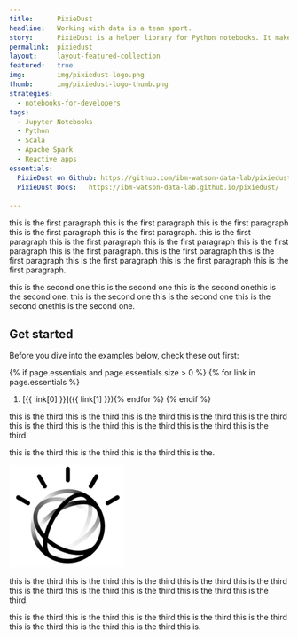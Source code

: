 ```yaml
---
title:      PixieDust
headline:   Working with data is a team sport.
story:      PixieDust is a helper library for Python notebooks. It makes working with data simpler.
permalink:  pixiedust
layout:     layout-featured-collection
featured:   true
img:        img/pixiedust-logo.png
thumb:      img/pixiedust-logo-thumb.png
strategies: 
  - notebooks-for-developers
tags: 
  - Jupyter Notebooks
  - Python
  - Scala
  - Apache Spark
  - Reactive apps
essentials:
  PixieDust on Github: https://github.com/ibm-watson-data-lab/pixiedust
  PixieDust Docs:   https://ibm-watson-data-lab.github.io/pixiedust/

---
```


this is the first paragraph this is the first paragraph this is the first paragraph this is the first paragraph this is the first paragraph. this is the first paragraph this is the first paragraph this is the first paragraph this is the first paragraph this is the first paragraph. this is the first paragraph this is the first paragraph this is the first paragraph this is the first paragraph this is the first paragraph.

this is the second one this is the second one this is the second onethis is the second one. this is the second one this is the second one this is the second onethis is the second one.

## Get started

Before you dive into the examples below, check these out first:

{% if page.essentials and page.essentials.size > 0 %}
{% for link in page.essentials %}
1. [{{ link[0] }}]({{ link[1] }}){% endfor %}
{% endif %}

this is the third this is the third this is the third this is the third this is the third this is the third this is the third this is the third this is the third this is the third.

this is the third this is the third this is the third this is the.

![placeholder image](img/watson_black.png)

this is the third this is the third this is the third this is the third this is the third this is the third this is the third this is the third this is the third this is the third.

this is the third this is the third this is the third this is the third this is the third this is the third this is the third this is the third this is.



